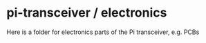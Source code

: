 # pi-transceiver / electronics
Here is a folder for electronics parts of the Pi transceiver, e.g. PCBs